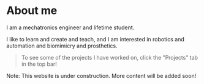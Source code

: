# About me

I am a mechatronics engineer and lifetime student.

I like to learn and create and teach, and I am interested in robotics and automation and biomimicry and prosthetics.

> To see some of the projects I have worked on, click the "Projects" tab in the top bar!

Note: This website is under construction. More content will be added soon!
